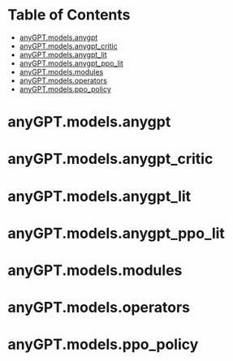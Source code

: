 # Table of Contents

* [anyGPT.models.anygpt](#anyGPT.models.anygpt)
* [anyGPT.models.anygpt\_critic](#anyGPT.models.anygpt_critic)
* [anyGPT.models.anygpt\_lit](#anyGPT.models.anygpt_lit)
* [anyGPT.models.anygpt\_ppo\_lit](#anyGPT.models.anygpt_ppo_lit)
* [anyGPT.models.modules](#anyGPT.models.modules)
* [anyGPT.models.operators](#anyGPT.models.operators)
* [anyGPT.models.ppo\_policy](#anyGPT.models.ppo_policy)

<a id="anyGPT.models.anygpt"></a>

# anyGPT.models.anygpt

<a id="anyGPT.models.anygpt_critic"></a>

# anyGPT.models.anygpt\_critic

<a id="anyGPT.models.anygpt_lit"></a>

# anyGPT.models.anygpt\_lit

<a id="anyGPT.models.anygpt_ppo_lit"></a>

# anyGPT.models.anygpt\_ppo\_lit

<a id="anyGPT.models.modules"></a>

# anyGPT.models.modules

<a id="anyGPT.models.operators"></a>

# anyGPT.models.operators

<a id="anyGPT.models.ppo_policy"></a>

# anyGPT.models.ppo\_policy
